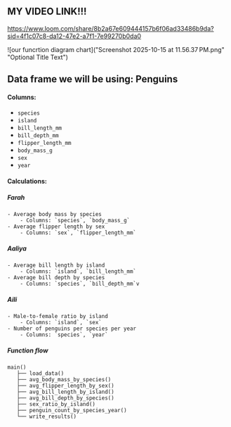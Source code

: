 ## MY VIDEO LINK!!!
https://www.loom.com/share/8b2a67e609444157b6f06ad33486b9da?sid=4f1c07c8-da12-47e2-a7f1-7e99270b0da0

![our funcrtion diagram chart]("Screenshot 2025-10-15 at 11.56.37 PM.png" "Optional Title Text")



## Data frame we will be using: Penguins ##
#### Columns:
- `species`
- `island`
- `bill_length_mm`
- `bill_depth_mm`
- `flipper_length_mm`
- `body_mass_g`
- `sex`
- `year`

#### Calculations: 
##### Farah
    - Average body mass by species
        - Columns: `species`, `body_mass_g`
    - Average flipper length by sex
        - Columns: `sex`, `flipper_length_mm`
##### Aaliya
    - Average bill length by island
        - Columns: `island`, `bill_length_mm`
    - Average bill depth by species
        - Columns: `species`, `bill_depth_mm`v
##### Aili
    - Male-to-female ratio by island
        - Columns: `island`, `sex`
    - Number of penguins per species per year
        - Columns: `species`, `year`
##### Function flow
    main()
       ├── load_data()
       ├── avg_body_mass_by_species()
       ├── avg_flipper_length_by_sex()
       ├── avg_bill_length_by_island()
       ├── avg_bill_depth_by_species()
       ├── sex_ratio_by_island()
       ├── penguin_count_by_species_year()
       └── write_results()

   
